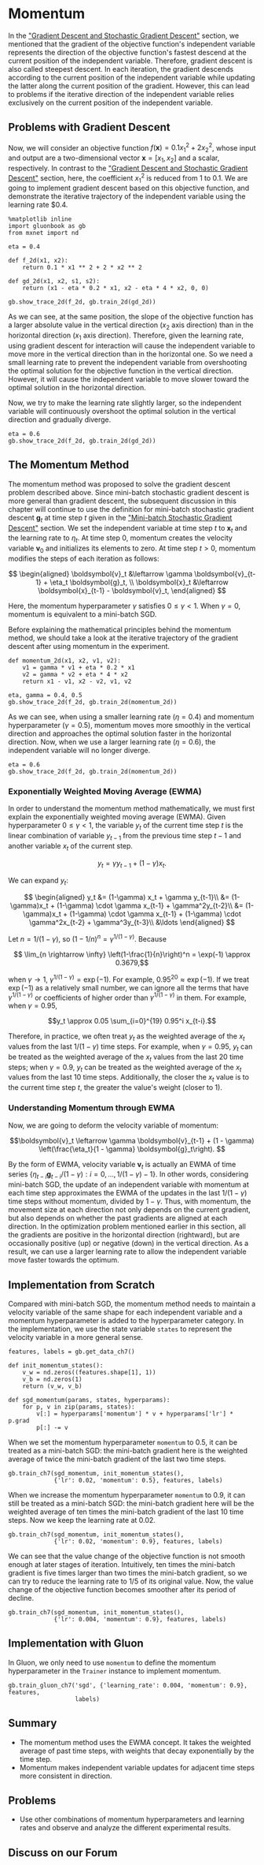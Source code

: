 # Momentum

In the ["Gradient Descent and Stochastic Gradient Descent"](./gd-sgd.md) section, we mentioned that the gradient of the objective function's independent variable represents the direction of the objective function's fastest descend at the current position of the independent variable. Therefore, gradient descent is also called steepest descent. In each iteration, the gradient descends according to the current position of the independent variable while updating the latter along the current position of the gradient. However, this can lead to problems if the iterative direction of the independent variable relies exclusively on the current position of the independent variable.


## Problems with Gradient Descent

Now, we will consider an objective function $f(\boldsymbol{x})=0.1x_1^2+2x_2^2$, whose input and output are a two-dimensional vector $\boldsymbol{x} = [x_1, x_2]$ and a scalar, respectively. In contrast to the ["Gradient Descent and Stochastic Gradient Descent"](./gd-sgd.md) section, here, the coefficient $x_1^2$ is reduced from $1$ to $0.1$. We are going to implement gradient descent based on this objective function, and demonstrate the iterative trajectory of the independent variable using the learning rate $0.4.

```{.python .input  n=3}
%matplotlib inline
import gluonbook as gb
from mxnet import nd

eta = 0.4

def f_2d(x1, x2):
    return 0.1 * x1 ** 2 + 2 * x2 ** 2

def gd_2d(x1, x2, s1, s2):
    return (x1 - eta * 0.2 * x1, x2 - eta * 4 * x2, 0, 0)

gb.show_trace_2d(f_2d, gb.train_2d(gd_2d))
```

As we can see, at the same position, the slope of the objective function has a larger absolute value in the vertical direction ($x_2$ axis direction) than in the horizontal direction ($x_1$ axis direction). Therefore, given the learning rate, using gradient descent for interaction will cause the independent variable to move more in the vertical direction than in the horizontal one. So we need a small learning rate to prevent the independent variable from overshooting the optimal solution for the objective function in the vertical direction. However, it will cause the independent variable to move slower toward the optimal solution in the horizontal direction.

Now, we try to make the learning rate slightly larger, so the independent variable will continuously overshoot the optimal solution in the vertical direction and gradually diverge.

```{.python .input  n=4}
eta = 0.6
gb.show_trace_2d(f_2d, gb.train_2d(gd_2d))
```

## The Momentum Method

The momentum method was proposed to solve the gradient descent problem described above. Since mini-batch stochastic gradient descent is more general than gradient descent, the subsequent discussion in this chapter will continue to use the definition for mini-batch stochastic gradient descent $\boldsymbol{g}_t$ at time step $t$ given in the ["Mini-batch Stochastic Gradient Descent"](minibatch-sgd.md) section. We set the independent variable at time step $t$ to $\boldsymbol{x}_t$ and the learning rate to $\eta_t$.
At time step $0$, momentum creates the velocity variable $\boldsymbol{v}_0$ and initializes its elements to zero. At time step $t>0$, momentum modifies the steps of each iteration as follows:

$$
\begin{aligned}
\boldsymbol{v}_t &\leftarrow \gamma \boldsymbol{v}_{t-1} + \eta_t \boldsymbol{g}_t, \\
\boldsymbol{x}_t &\leftarrow \boldsymbol{x}_{t-1} - \boldsymbol{v}_t,
\end{aligned}
$$

Here, the momentum hyperparameter $\gamma$ satisfies $0 \leq \gamma < 1$. When $\gamma=0$, momentum is equivalent to a mini-batch SGD.

Before explaining the mathematical principles behind the momentum method, we should take a look at the iterative trajectory of the gradient descent after using momentum in the experiment.

```{.python .input  n=5}
def momentum_2d(x1, x2, v1, v2):
    v1 = gamma * v1 + eta * 0.2 * x1
    v2 = gamma * v2 + eta * 4 * x2
    return x1 - v1, x2 - v2, v1, v2

eta, gamma = 0.4, 0.5
gb.show_trace_2d(f_2d, gb.train_2d(momentum_2d))
```

As we can see, when using a smaller learning rate ($\eta=0.4$) and momentum hyperparameter ($\gamma=0.5$), momentum moves more smoothly in the vertical direction and approaches the optimal solution faster in the horizontal direction. Now, when we use a larger learning rate ($\eta=0.6$), the independent variable will no longer diverge.

```{.python .input  n=11}
eta = 0.6
gb.show_trace_2d(f_2d, gb.train_2d(momentum_2d))
```

### Exponentially Weighted Moving Average (EWMA)

In order to understand the momentum method mathematically, we must first explain the exponentially weighted moving average (EWMA). Given hyperparameter $0 \leq \gamma < 1$, the variable $y_t$ of the current time step $t$ is the linear combination of variable $y_{t-1}$ from the previous time step $t-1$ and another variable $x_t$ of the current step.

$$y_t = \gamma y_{t-1} + (1-\gamma) x_t.$$

We can expand $y_t$:

$$
\begin{aligned}
y_t  &= (1-\gamma) x_t + \gamma y_{t-1}\\
         &= (1-\gamma)x_t + (1-\gamma) \cdot \gamma x_{t-1} + \gamma^2y_{t-2}\\
         &= (1-\gamma)x_t + (1-\gamma) \cdot \gamma x_{t-1} + (1-\gamma) \cdot \gamma^2x_{t-2} + \gamma^3y_{t-3}\\
         &\ldots
\end{aligned}
$$

Let $n = 1/(1-\gamma)$, so $\left(1-1/n\right)^n = \gamma^{1/(1-\gamma)}$. Because

$$ \lim_{n \rightarrow \infty}  \left(1-\frac{1}{n}\right)^n = \exp(-1) \approx 0.3679,$$

when $\gamma \rightarrow 1$, $\gamma^{1/(1-\gamma)}=\exp(-1)$. For example, $0.95^{20} \approx \exp(-1)$. If we treat $\exp(-1)$ as a relatively small number, we can ignore all the terms that have $\gamma^{1/(1-\gamma)}$ or coefficients of higher order than $\gamma^{1/(1-\gamma)}$ in them. For example, when $\gamma=0.95$,

$$y_t \approx 0.05 \sum_{i=0}^{19} 0.95^i x_{t-i}.$$

Therefore, in practice, we often treat $y_t$ as the weighted average of the $x_t$ values from the last $1/(1-\gamma)$ time steps. For example, when $\gamma = 0.95$, $y_t$ can be treated as the weighted average of the $x_t$ values from the last 20 time steps; when $\gamma = 0.9$, $y_t$ can be treated as the weighted average of the $x_t$ values from the last 10 time steps. Additionally, the closer the $x_t$ value is to the current time step $t$, the greater the value's weight (closer to 1).


### Understanding Momentum through EWMA

Now, we are going to deform the velocity variable of momentum:

$$\boldsymbol{v}_t \leftarrow \gamma \boldsymbol{v}_{t-1} + (1 - \gamma) \left(\frac{\eta_t}{1 - \gamma} \boldsymbol{g}_t\right). $$

By the form of EWMA, velocity variable $\boldsymbol{v}_t$ is actually an EWMA of time series $\{\eta_{t-i}\boldsymbol{g}_{t-i} /(1-\gamma):i=0,\ldots,1/(1-\gamma)-1\}$. In other words, considering mini-batch SGD, the update of an independent variable with momentum at each time step approximates the EWMA of the updates in the last $1/(1-\gamma)$ time steps without momentum, divided by $1-\gamma$. Thus, with momentum, the movement size at each direction not only depends on the current gradient, but also depends on whether the past gradients are aligned at each direction. In the optimization problem mentioned earlier in this section, all the gradients are positive in the horizontal direction (rightward), but are occasionally positive (up) or negative (down) in the vertical direction. As a result, we can use a larger learning rate to allow the independent variable move faster towards the optimum.

## Implementation from Scratch

Compared with mini-batch SGD, the momentum method needs to maintain a velocity variable of the same shape for each independent variable and a momentum hyperparameter is added to the hyperparameter category. In the implementation, we use the state variable `states` to represent the velocity variable in a more general sense.

```{.python .input  n=13}
features, labels = gb.get_data_ch7()

def init_momentum_states():
    v_w = nd.zeros((features.shape[1], 1))
    v_b = nd.zeros(1)
    return (v_w, v_b)

def sgd_momentum(params, states, hyperparams):
    for p, v in zip(params, states):
        v[:] = hyperparams['momentum'] * v + hyperparams['lr'] * p.grad
        p[:] -= v
```

When we set the momentum hyperparameter `momentum` to 0.5, it can be treated as a mini-batch SGD: the mini-batch gradient here is the weighted average of twice the mini-batch gradient of the last two time steps.

```{.python .input  n=15}
gb.train_ch7(sgd_momentum, init_momentum_states(),
             {'lr': 0.02, 'momentum': 0.5}, features, labels)
```

When we increase the momentum hyperparameter `momentum` to 0.9, it can still be treated as a mini-batch SGD: the mini-batch gradient here will be the weighted average of ten times the mini-batch gradient of the last 10 time steps. Now we keep the learning rate at 0.02.

```{.python .input  n=8}
gb.train_ch7(sgd_momentum, init_momentum_states(),
             {'lr': 0.02, 'momentum': 0.9}, features, labels)
```

We can see that the value change of the objective function is not smooth enough at later stages of iteration. Intuitively, ten times the mini-batch gradient is five times larger than two times the mini-batch gradient, so we can try to reduce the learning rate to 1/5 of its original value. Now, the value change of the objective function becomes smoother after its period of decline.

```{.python .input}
gb.train_ch7(sgd_momentum, init_momentum_states(),
             {'lr': 0.004, 'momentum': 0.9}, features, labels)
```

## Implementation with Gluon

In Gluon, we only need to use `momentum` to define the momentum hyperparameter in the `Trainer` instance to implement momentum.

```{.python .input  n=9}
gb.train_gluon_ch7('sgd', {'learning_rate': 0.004, 'momentum': 0.9}, features,
                   labels)
```

## Summary

* The momentum method uses the EWMA concept. It takes the weighted average of past time steps, with weights that decay exponentially by the time step.
* Momentum makes independent variable updates for adjacent time steps more consistent in direction.

## Problems

* Use other combinations of momentum hyperparameters and learning rates and observe and analyze the different experimental results.

## Discuss on our Forum

<div id="discuss" topic_id="2374"></div>
